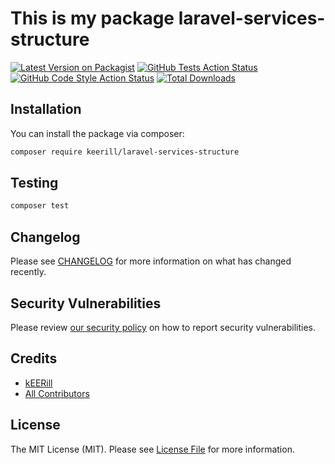 # This is my package laravel-services-structure

[![Latest Version on Packagist](https://img.shields.io/packagist/v/keerill/laravel-services-structure.svg?style=flat-square)](https://packagist.org/packages/keerill/laravel-services-structure)
[![GitHub Tests Action Status](https://img.shields.io/github/workflow/status/keerill/laravel-services-structure/run-tests?label=tests)](https://github.com/keerill/laravel-services-structure/actions?query=workflow%3Arun-tests+branch%3Amain)
[![GitHub Code Style Action Status](https://img.shields.io/github/workflow/status/keerill/laravel-services-structure/Fix%20PHP%20code%20style%20issues?label=code%20style)](https://github.com/keerill/laravel-services-structure/actions?query=workflow%3A"Fix+PHP+code+style+issues"+branch%3Amain)
[![Total Downloads](https://img.shields.io/packagist/dt/keerill/laravel-services-structure.svg?style=flat-square)](https://packagist.org/packages/keerill/laravel-services-structure)

## Installation

You can install the package via composer:

```bash
composer require keerill/laravel-services-structure
```

## Testing

```bash
composer test
```

## Changelog

Please see [CHANGELOG](CHANGELOG.md) for more information on what has changed recently.

## Security Vulnerabilities

Please review [our security policy](../../security/policy) on how to report security vulnerabilities.

## Credits

- [kEERill](https://github.com/kEERill)
- [All Contributors](../../contributors)

## License

The MIT License (MIT). Please see [License File](LICENSE.md) for more information.
